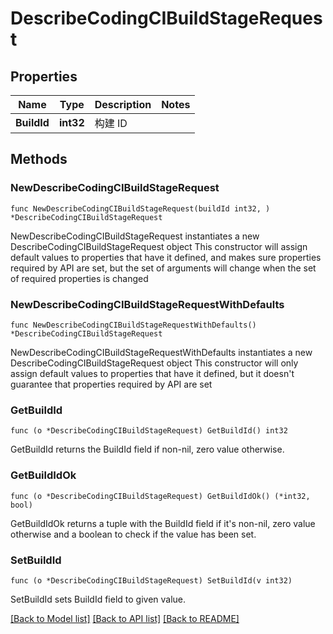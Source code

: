 # DescribeCodingCIBuildStageRequest

## Properties

Name | Type | Description | Notes
------------ | ------------- | ------------- | -------------
**BuildId** | **int32** | 构建 ID | 

## Methods

### NewDescribeCodingCIBuildStageRequest

`func NewDescribeCodingCIBuildStageRequest(buildId int32, ) *DescribeCodingCIBuildStageRequest`

NewDescribeCodingCIBuildStageRequest instantiates a new DescribeCodingCIBuildStageRequest object
This constructor will assign default values to properties that have it defined,
and makes sure properties required by API are set, but the set of arguments
will change when the set of required properties is changed

### NewDescribeCodingCIBuildStageRequestWithDefaults

`func NewDescribeCodingCIBuildStageRequestWithDefaults() *DescribeCodingCIBuildStageRequest`

NewDescribeCodingCIBuildStageRequestWithDefaults instantiates a new DescribeCodingCIBuildStageRequest object
This constructor will only assign default values to properties that have it defined,
but it doesn't guarantee that properties required by API are set

### GetBuildId

`func (o *DescribeCodingCIBuildStageRequest) GetBuildId() int32`

GetBuildId returns the BuildId field if non-nil, zero value otherwise.

### GetBuildIdOk

`func (o *DescribeCodingCIBuildStageRequest) GetBuildIdOk() (*int32, bool)`

GetBuildIdOk returns a tuple with the BuildId field if it's non-nil, zero value otherwise
and a boolean to check if the value has been set.

### SetBuildId

`func (o *DescribeCodingCIBuildStageRequest) SetBuildId(v int32)`

SetBuildId sets BuildId field to given value.



[[Back to Model list]](../README.md#documentation-for-models) [[Back to API list]](../README.md#documentation-for-api-endpoints) [[Back to README]](../README.md)


